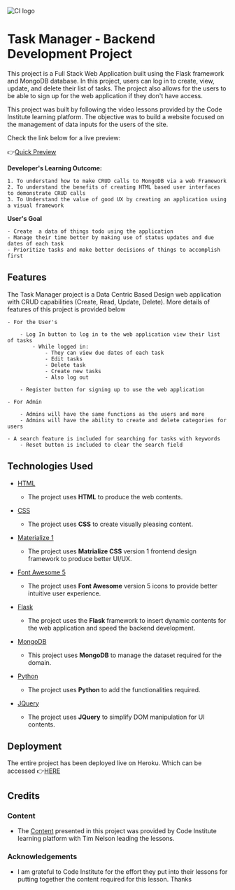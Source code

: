 ![CI logo](https://codeinstitute.s3.amazonaws.com/fullstack/ci_logo_small.png)

# Task Manager - Backend Development Project

This project is a Full Stack Web Application built using the Flask framework and MongoDB database. In this project, users can log in to create, view, update, and delete their list of tasks. The project also allows for the users to be able to sign up for the web application if they don't have access.

This project was built by following the video lessons provided by the Code Institute learning platform. The objective was to build a website focused on the management of data inputs for the users of the site. 

Check  the link below for a live preview:

👉[Quick Preview](https://backend-mini-proj.herokuapp.com/)
 
**Developer's Learning Outcome:**

    1. To understand how to make CRUD calls to MongoDB via a web Framework
    2. To understand the benefits of creating HTML based user interfaces to demonstrate CRUD calls 
    3. To Understand the value of good UX by creating an application using a visual framework

**User's Goal**

    - Create  a data of things todo using the application
    - Manage their time better by making use of status updates and due dates of each task
    - Prioritize tasks and make better decisions of things to accomplish first

## Features

The Task Manager project is a Data Centric Based Design web application with CRUD capabilities (Create, Read, Update, Delete). More details of features of this project is provided below

    - For the User's

        - Log In button to log in to the web application view their list of tasks
            - While logged in:
                - They can view due dates of each task
                - Edit tasks
                - Delete task
                - Create new tasks
                - Also log out
        
        - Register button for signing up to use the web application

    - For Admin

        - Admins will have the same functions as the users and more
        - Admins will have the ability to create and delete categories for users 

    - A search feature is included for searching for tasks with keywords
        - Reset button is included to clear the search field

## Technologies Used

- [HTML](https://www.w3schools.com/html/default.asp)
    - The project uses **HTML** to produce the web contents.

- [CSS](https://www.w3schools.com/CSS/default.asp)
    - The project uses **CSS** to create visually pleasing content.

- [Materialize 1](https://materializecss.com/)
    - The project uses **Matrialize CSS** version 1 frontend design framework to produce better UI/UX.

- [Font Awesome 5](https://fontawesome.com/)
    - The project uses **Font Awesome** version 5 icons to provide better intuitive user experience.

- [Flask](https://flask.palletsprojects.com/en/1.1.x/)
    - The project uses the **Flask**  framework to insert dynamic contents for the web application and speed the backend development.

- [MongoDB](https://www.mongodb.com/2)
    - This project uses **MongoDB** to  manage the dataset required for the domain.

- [Python](https://www.python.org/doc/)
    - The project uses **Python** to add the functionalities required.

- [JQuery](https://jquery.com)
    - The project uses **JQuery** to simplify DOM manipulation for UI contents.

## Deployment

The entire project has been deployed live on Heroku. Which can be accessed 👉[HERE](https://backend-mini-proj.herokuapp.com/)


## Credits

### Content

- The [Content](https://github.com/Code-Institute-Solutions/TaskManagerAuth/tree/main/08-SearchingWithinTheDatabase) presented in this project was provided by Code Institute learning platform with Tim Nelson leading the lessons. 

### Acknowledgements

- I am grateful to Code Institute for the effort they put into their lessons for putting together the content required for this lesson. Thanks 
